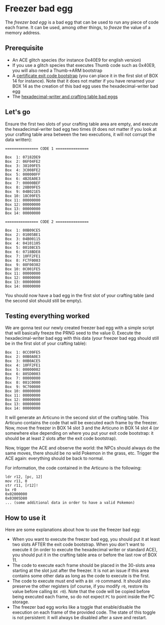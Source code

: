 # Freezer bad egg

The *freezer bad egg* is a bad egg that can be used to run any piece of code each frame. It can be used, among other things, to *freeze* the value of a memory address.

## Prerequisite

- An ACE glitch species (for instance 0x40E9 for english version)
- If you use a glitch species that executes Thumb code such as 0x40E9, you will also need a Thumb->ARM bootstrap
- A [certificate exit code bootstrap](exit-code.md) (you can place it in the first slot of BOX 14 for instance). Note that it does not matter if you have renamed your BOX 14 as the creation of this bad egg uses the hexadecimal-writer bad egg
- The [hexadecimal-writer and crafting table bad eggs](hex-writer.md)

## Let's go

Ensure the first two slots of your crafting table area are empty, and execute the hexadecimal-writer bad egg two times (it does not matter if you look at your crafting table area between the two executions, it will not corrupt the data written):

```
=============== CODE 1 ===============

Box  1: 07182DE9
Box  2: 06F04FE2
Box  3: 38109FE5
Box  4: 3C008FE2
Box  5: 000000FF
Box  6: 4B2EA0E3
Box  7: 00000BEF
Box  8: 28B09FE5
Box  9: 04B021E5
Box 10: 18C09FE5
Box 11: 00000000
Box 12: 00000000
Box 13: 00000000
Box 14: 00000000

=============== CODE 2 ===============

Box  1: 00B09CE5
Box  2: 01005BE1
Box  3: 04B00115
Box  4: 04101105
Box  5: 00108CE5
Box  6: 0718BDE8
Box  7: 10FF2FE1
Box  8: FC7F0003
Box  9: 08F00302
Box 10: 0C001FE5
Box 11: 00000000
Box 12: 00000000
Box 13: 00000000
Box 14: 00000000
```

You should now have a bad egg in the first slot of your crafting table (and the second slot should still be empty).

## Testing everything worked

We are gonna test our newly created freezer bad egg with a simple script that will basically freeze the PRNG seed to the value 0. Execute the hexadecimal-writer bad egg with this data (your freezer bad egg should still be in the first slot of your crafting table):

```
Box  1: 0CC09FE5
Box  2: 00B0A0E3
Box  3: 00B0ACE5
Box  4: 10FF2FE1
Box  5: 00000002
Box  6: 805D0003
Box  7: 00000000 
Box  8: 081C0000
Box  9: 9C700000
Box 10: 00000000
Box 11: 00000000
Box 12: 00000000
Box 13: 00000000
Box 14: 00000000
```

It will generate an Articuno in the second slot of the crafting table. This Articuno contains the code that will be executed each frame by the freezer. Now, move the freezer in BOX 14 slot 3 and the Articuno in BOX 14 slot 4 (or somewhere else depending on where you put your exit code bootstrap: it should be at least 2 slots after the exit code bootstrap).

Now, trigger the ACE and observe the world: the NPCs should always do the same moves, there should be no wild Pokemon in the grass, etc. Trigger the ACE again: everything should be back to normal.

For information, the code contained in the Articuno is the following:
```
ldr r12, [pc, 12]
mov r11, 0
str r11, [r12]!
bx r0
0x02000000
0x03005D80
... (some additional data in order to have a valid Pokemon)
```

## How to use it

Here are some explanations about how to use the freezer bad egg:

- When you want to execute the freezer bad egg, you should put it at least two slots AFTER the exit code bootstrap. When you don't want to execute it (in order to execute the hexadecimal writer or standard ACE), you should put it in the crafting table area or before the last row of BOX 11.
- The code to execute each frame should be placed in the 30-slots area starting at the slot just after the freezer. It is not an issue if this area contains some other data as long as the code to execute is the first.
- The code to execute must end with a `BX r0` command.
It should also preserve the other registers (of course, if you modify `r0`, restore its value before calling `BX r0`). Note that the code will be copied before being executed each frame, so do not expect `PC` to point inside the PC storage.
- The freezer bad egg works like a toggle that enable/disable the execution on each frame of the provided code. The state of this toggle is not persistent: it will always be disabled after a save and restart.

